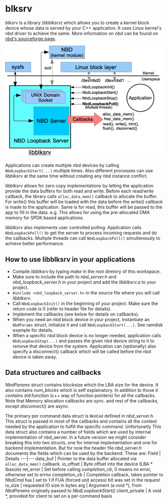 # blksrv
*blksrv* is a library (*libblksrv*) which allows you to create a kernel block device whose data is served by your C++ application. It uses Linux kernel's *nbd* driver to achieve the same. More information on *nbd* can be found on [nbd's sourceforge page](https://nbd.sourceforge.io/).

![Architecture diagram](docs/arch_diagram.gif)

Applications can create multiple nbd devices by calling ```NbdLoopbackStart(...)``` multiple times. Also different processes can use *libblksrv* at the same time without creating any nbd instance conflict.

*libblksrv* allows for zero copy implementations by letting the application provide the data buffers for both read and write. Before each read/write callback, the library calls ```alloc_data_mem()``` callback to allocate the buffer. For write() this buffer will be loaded with the data before the write() callback is made to the application. Same is for read, this buffer will be passed to the app to fill in the data. e.g. This allows for using the pre-allocated DMA memory for SPDK based applications.

*libblksrv* also implements user controlled polling. Application calls ```NbdLoopbackPoll()``` to get the server to process incoming requests and do the callbacks. Multiple threads can call ```NbdLoopbackPoll()``` simultenously to achieve better performance.

## How to use libblksrv in your applications
- Compile *libblksrv* by typing _make_ in the root diretory of this workspace.
- Make sure to include the path to *nbd_server.h* and *nbd_loopback_server.h* in your project and add the *libblksrv.a* to your project.
- ```#include <nbd_loopback_server.h>``` in the source file where you will call *libblksrv*.
- Call ```NbdLoopbackInit()``` in the beginning of your project. Make sure the return code is 0 (refer to header file for details).
- Implement the callbacks (see below for details on callbacks).
- When you need an nbd block device in your project, instantiate an ```NbdParams``` struct, initialize it and call ```NbdLoopbackStart(...)```. See ramdisk example for details.
- When a specific nbd block device is no longer needed, application calls ```NbdLoopbackStop(...)``` and passes the given nbd device string to it to remove that device from the system. Application can (optionally) also specify a disconnect() callback which will be called before the nbd device is taken away.

## Data structures and callbacks
*NbdParams* struct contains blocksize which the LBA size for the device. It also contains *num_blocks* which is self explainatory. In addition to those it contains std:function (c++ way of function pointers) for all the callbacks. Note that Memory allocation callbacks are sync. and rest of the callbacks, except *disconnect()* are async.

The primary per command data struct is ```NbdCmd``` defined in *nbd_server.h*. This struct is passed in most of the callbacks and contains all the context needed by the application to fulfill the specific command. Unfortunetly This data struct also contains a number of fields which are used by internal implementation of nbd_server. In a future version we might consider breaking this into two structs, one for internal implementation and one for backend implementation. But for now the header file *nbd_server.h* documents the fields which can be used by the backend. These are:
 Field | Details
---|---
data_buf | Pointer to the data buffer allocated via ```alloc_data_mem()``` callback.
io_offset | Byte offset into the device (LBA * lbasize)
ret_error | Set before calling *completion_cb*, 0 means no error, otherwise set to errno
completion_cb | Completion callback, takes pointer to NbdCmd
fua | set to 1 if FUA (forced unit access) bit was set in the request
io_size | requested IO size in bytes
arg | Argument (a void \*), from *NbdParams* originally passed to *NbdLoopbackStart()*
client_private | A void \*, provided for client to set on a per command basis
